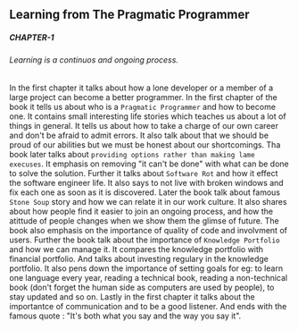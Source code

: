 ## Learning from The Pragmatic Programmer
##### CHAPTER-1
###### Learning is a continuos and ongoing process. 
In the first chapter it talks about how a lone developer or a member of a large project can become a better programmer.
In the first chapter of the book it tells us about who is a `Pragmatic Programmer` and how to become one. It contains small interesting life stories which teaches us about a lot of things in general. It tells us about how to take a charge of our own career and don't be afraid to admit errors. It also talk about that we should be proud of our abilities but we must be honest about our shortcomings. Tha book later talks about `providing options rather than making lame execuses`. It emphasis on removing "it can't be done" with what can be done to solve the solution. Further it talks about `Software Rot` and how it effect the software engineer life. It also says to not live with broken windows and fix each one as soon as it is discovered. Later the book talk about famous `Stone Soup` story and how we can relate it in our work culture. It also shares about how people find it easier to join an ongoing process, and how the atittude of people changes when we show them the glimse of future. The book also emphasis on the importance of quality of code and involvment of users. 
Further the book talk about the importance of `Knowledge Portfolio` and how we can manage it. It compares the knowledge portfolio with financial portfolio. And talks about investing regulary in the knowledge portfolio. It also pens down the importance of setting goals for eg: to learn one language every year, reading a technical book, reading a non-technical book (don't forget the human side as computers are used by people), to stay updated and so on. Lastly in the first chapter it talks about the importantce of communication and to be a good listener. 
And ends with the famous quote : "It's both what you say and the way you say it". 
